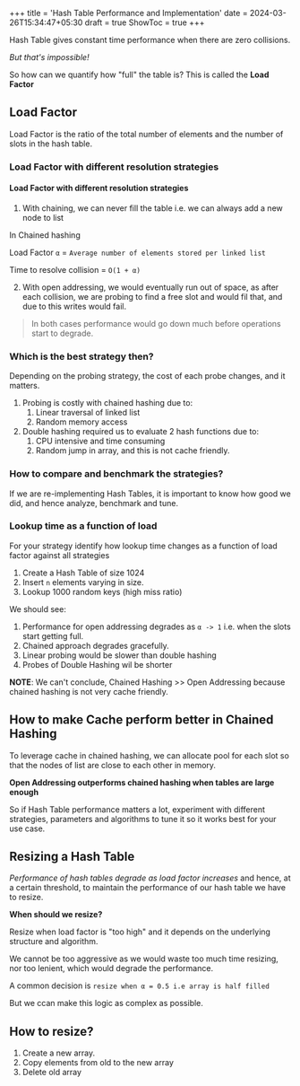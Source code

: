 +++
title = 'Hash Table Performance and Implementation'
date = 2024-03-26T15:34:47+05:30
draft = true
ShowToc = true
+++

Hash Table gives constant time performance when there are zero collisions.

*But that's impossible!*

So how can we quantify how "full" the table is?
This is called the **Load Factor**

## Load Factor

Load Factor is the ratio of the total number of elements and the number of slots in the hash table.

### Load Factor with different resolution strategies

#### Load Factor with different resolution strategies

1. With chaining, we can never fill the table i.e. we can always add a new node to list

In Chained hashing 

Load Factor  `α`  = `Average number of elements stored per linked list`

Time to resolve collision = `O(1 + α)`

2. With open addressing, we would eventually run out of space, as after each collision, we are probing to find a free slot and would fil that, and due to this writes would fail. 
> In both cases performance would go down much before operations start to degrade.

<!--  make graphs of timestamp 7:46 in excalidraw-->

### Which is the best strategy then?

Depending on the probing strategy, the cost of each probe changes, and it matters.

1. Probing is costly with chained hashing due to:
   1. Linear traversal of linked list
   2. Random memory access
2. Double hashing required us to evaluate 2 hash functions due to:
   1. CPU intensive and time consuming
   2. Random jump in array, and this is not cache  friendly.

### How to compare and benchmark the strategies?

If we are re-implementing Hash Tables, it is important to know how good we did, and hence analyze, benchmark and tune.

### Lookup time as a function of load

For your strategy identify how lookup time changes as a function of load factor against all strategies

1. Create a Hash Table of size 1024
2. Insert `n` elements varying in size.
3. Lookup 1000 random keys (high miss ratio)

We should see:
1. Performance for open addressing degrades as `α -> 1` i.e. when the slots start getting full.
2. Chained approach degrades gracefully.
3. Linear probing would be slower than double hashing
4. Probes of Double Hashing wil be shorter

**NOTE**: We can't conclude, Chained Hashing >> Open Addressing because chained hashing is not very cache friendly.

## How to make Cache perform better in Chained Hashing

To leverage cache in chained hashing, we can allocate pool for each slot so that the nodes of list are close to each other in memory.
<!-- make diagram from 21:50 -->

**Open Addressing outperforms chained hashing when tables are large enough**

So if Hash Table performance matters a lot, experiment with different strategies, parameters and algorithms to tune it so it works best for your use case.

## Resizing a Hash Table

*Performance of hash tables degrade as load factor increases* and hence, at a certain threshold, to maintain the performance of our hash table we have to resize.

**When should we resize?**

Resize when load factor is "too high" and it depends on the underlying structure and algorithm.

We cannot be too aggressive as we would waste too much time resizing, nor too lenient, which would degrade the performance.

A common decision is 
`resize when α = 0.5 i.e array is half filled`

But we ccan make this logic as complex as possible.

## How to resize?

1. Create a new array.
2. Copy elements from old to the new array
3. Delete old array